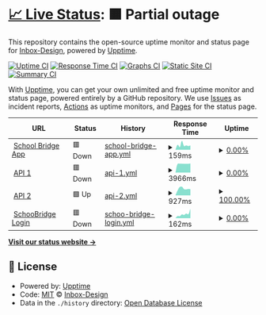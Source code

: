 # [📈 Live Status](https://status.bridge.school.nz): <!--live status--> **🟧 Partial outage**

This repository contains the open-source uptime monitor and status page for [Inbox-Design](https://status.bridge.school.nz), powered by [Upptime](https://github.com/upptime/upptime).

[![Uptime CI](https://github.com/Inbox-Design/bridge-status/workflows/Uptime%20CI/badge.svg)](https://github.com/Inbox-Design/bridge-status/actions?query=workflow%3A%22Uptime+CI%22)
[![Response Time CI](https://github.com/Inbox-Design/bridge-status/workflows/Response%20Time%20CI/badge.svg)](https://github.com/Inbox-Design/bridge-status/actions?query=workflow%3A%22Response+Time+CI%22)
[![Graphs CI](https://github.com/Inbox-Design/bridge-status/workflows/Graphs%20CI/badge.svg)](https://github.com/Inbox-Design/bridge-status/actions?query=workflow%3A%22Graphs+CI%22)
[![Static Site CI](https://github.com/Inbox-Design/bridge-status/workflows/Static%20Site%20CI/badge.svg)](https://github.com/Inbox-Design/bridge-status/actions?query=workflow%3A%22Static+Site+CI%22)
[![Summary CI](https://github.com/Inbox-Design/bridge-status/workflows/Summary%20CI/badge.svg)](https://github.com/Inbox-Design/bridge-status/actions?query=workflow%3A%22Summary+CI%22)

With [Upptime](https://upptime.js.org), you can get your own unlimited and free uptime monitor and status page, powered entirely by a GitHub repository. We use [Issues](https://github.com/Inbox-Design/bridge-status/issues) as incident reports, [Actions](https://github.com/Inbox-Design/bridge-status/actions) as uptime monitors, and [Pages](https://status.bridge.school.nz) for the status page.

<!--start: status pages-->
<!-- This summary is generated by Upptime (https://github.com/upptime/upptime) -->
<!-- Do not edit this manually, your changes will be overwritten -->
<!-- prettier-ignore -->
| URL | Status | History | Response Time | Uptime |
| --- | ------ | ------- | ------------- | ------ |
| <img alt="" src="https://icons.duckduckgo.com/ip3/tidewater.bridge.school.nz.ico" height="13"> [School Bridge App](https://tidewater.bridge.school.nz) | 🟥 Down | [school-bridge-app.yml](https://github.com/Inbox-Design/bridge-status/commits/HEAD/history/school-bridge-app.yml) | <details><summary><img alt="Response time graph" src="./graphs/school-bridge-app/response-time-week.png" height="20"> 159ms</summary><br><a href="https://status.bridge.school.nz/history/school-bridge-app"><img alt="Response time 801" src="https://img.shields.io/endpoint?url=https%3A%2F%2Fraw.githubusercontent.com%2FInbox-Design%2Fbridge-status%2FHEAD%2Fapi%2Fschool-bridge-app%2Fresponse-time.json"></a><br><a href="https://status.bridge.school.nz/history/school-bridge-app"><img alt="24-hour response time 147" src="https://img.shields.io/endpoint?url=https%3A%2F%2Fraw.githubusercontent.com%2FInbox-Design%2Fbridge-status%2FHEAD%2Fapi%2Fschool-bridge-app%2Fresponse-time-day.json"></a><br><a href="https://status.bridge.school.nz/history/school-bridge-app"><img alt="7-day response time 159" src="https://img.shields.io/endpoint?url=https%3A%2F%2Fraw.githubusercontent.com%2FInbox-Design%2Fbridge-status%2FHEAD%2Fapi%2Fschool-bridge-app%2Fresponse-time-week.json"></a><br><a href="https://status.bridge.school.nz/history/school-bridge-app"><img alt="30-day response time 677" src="https://img.shields.io/endpoint?url=https%3A%2F%2Fraw.githubusercontent.com%2FInbox-Design%2Fbridge-status%2FHEAD%2Fapi%2Fschool-bridge-app%2Fresponse-time-month.json"></a><br><a href="https://status.bridge.school.nz/history/school-bridge-app"><img alt="1-year response time 801" src="https://img.shields.io/endpoint?url=https%3A%2F%2Fraw.githubusercontent.com%2FInbox-Design%2Fbridge-status%2FHEAD%2Fapi%2Fschool-bridge-app%2Fresponse-time-year.json"></a></details> | <details><summary><a href="https://status.bridge.school.nz/history/school-bridge-app">0.00%</a></summary><a href="https://status.bridge.school.nz/history/school-bridge-app"><img alt="All-time uptime 93.32%" src="https://img.shields.io/endpoint?url=https%3A%2F%2Fraw.githubusercontent.com%2FInbox-Design%2Fbridge-status%2FHEAD%2Fapi%2Fschool-bridge-app%2Fuptime.json"></a><br><a href="https://status.bridge.school.nz/history/school-bridge-app"><img alt="24-hour uptime 0.00%" src="https://img.shields.io/endpoint?url=https%3A%2F%2Fraw.githubusercontent.com%2FInbox-Design%2Fbridge-status%2FHEAD%2Fapi%2Fschool-bridge-app%2Fuptime-day.json"></a><br><a href="https://status.bridge.school.nz/history/school-bridge-app"><img alt="7-day uptime 0.00%" src="https://img.shields.io/endpoint?url=https%3A%2F%2Fraw.githubusercontent.com%2FInbox-Design%2Fbridge-status%2FHEAD%2Fapi%2Fschool-bridge-app%2Fuptime-week.json"></a><br><a href="https://status.bridge.school.nz/history/school-bridge-app"><img alt="30-day uptime 76.51%" src="https://img.shields.io/endpoint?url=https%3A%2F%2Fraw.githubusercontent.com%2FInbox-Design%2Fbridge-status%2FHEAD%2Fapi%2Fschool-bridge-app%2Fuptime-month.json"></a><br><a href="https://status.bridge.school.nz/history/school-bridge-app"><img alt="1-year uptime 93.32%" src="https://img.shields.io/endpoint?url=https%3A%2F%2Fraw.githubusercontent.com%2FInbox-Design%2Fbridge-status%2FHEAD%2Fapi%2Fschool-bridge-app%2Fuptime-year.json"></a></details>
| <img alt="" src="https://icons.duckduckgo.com/ip3/api-191.bridge.school.nz.ico" height="13"> [API 1](https://api-191.bridge.school.nz) | 🟥 Down | [api-1.yml](https://github.com/Inbox-Design/bridge-status/commits/HEAD/history/api-1.yml) | <details><summary><img alt="Response time graph" src="./graphs/api-1/response-time-week.png" height="20"> 3966ms</summary><br><a href="https://status.bridge.school.nz/history/api-1"><img alt="Response time 1307" src="https://img.shields.io/endpoint?url=https%3A%2F%2Fraw.githubusercontent.com%2FInbox-Design%2Fbridge-status%2FHEAD%2Fapi%2Fapi-1%2Fresponse-time.json"></a><br><a href="https://status.bridge.school.nz/history/api-1"><img alt="24-hour response time 4089" src="https://img.shields.io/endpoint?url=https%3A%2F%2Fraw.githubusercontent.com%2FInbox-Design%2Fbridge-status%2FHEAD%2Fapi%2Fapi-1%2Fresponse-time-day.json"></a><br><a href="https://status.bridge.school.nz/history/api-1"><img alt="7-day response time 3966" src="https://img.shields.io/endpoint?url=https%3A%2F%2Fraw.githubusercontent.com%2FInbox-Design%2Fbridge-status%2FHEAD%2Fapi%2Fapi-1%2Fresponse-time-week.json"></a><br><a href="https://status.bridge.school.nz/history/api-1"><img alt="30-day response time 2630" src="https://img.shields.io/endpoint?url=https%3A%2F%2Fraw.githubusercontent.com%2FInbox-Design%2Fbridge-status%2FHEAD%2Fapi%2Fapi-1%2Fresponse-time-month.json"></a><br><a href="https://status.bridge.school.nz/history/api-1"><img alt="1-year response time 1307" src="https://img.shields.io/endpoint?url=https%3A%2F%2Fraw.githubusercontent.com%2FInbox-Design%2Fbridge-status%2FHEAD%2Fapi%2Fapi-1%2Fresponse-time-year.json"></a></details> | <details><summary><a href="https://status.bridge.school.nz/history/api-1">0.00%</a></summary><a href="https://status.bridge.school.nz/history/api-1"><img alt="All-time uptime 89.22%" src="https://img.shields.io/endpoint?url=https%3A%2F%2Fraw.githubusercontent.com%2FInbox-Design%2Fbridge-status%2FHEAD%2Fapi%2Fapi-1%2Fuptime.json"></a><br><a href="https://status.bridge.school.nz/history/api-1"><img alt="24-hour uptime 0.00%" src="https://img.shields.io/endpoint?url=https%3A%2F%2Fraw.githubusercontent.com%2FInbox-Design%2Fbridge-status%2FHEAD%2Fapi%2Fapi-1%2Fuptime-day.json"></a><br><a href="https://status.bridge.school.nz/history/api-1"><img alt="7-day uptime 0.00%" src="https://img.shields.io/endpoint?url=https%3A%2F%2Fraw.githubusercontent.com%2FInbox-Design%2Fbridge-status%2FHEAD%2Fapi%2Fapi-1%2Fuptime-week.json"></a><br><a href="https://status.bridge.school.nz/history/api-1"><img alt="30-day uptime 60.74%" src="https://img.shields.io/endpoint?url=https%3A%2F%2Fraw.githubusercontent.com%2FInbox-Design%2Fbridge-status%2FHEAD%2Fapi%2Fapi-1%2Fuptime-month.json"></a><br><a href="https://status.bridge.school.nz/history/api-1"><img alt="1-year uptime 89.22%" src="https://img.shields.io/endpoint?url=https%3A%2F%2Fraw.githubusercontent.com%2FInbox-Design%2Fbridge-status%2FHEAD%2Fapi%2Fapi-1%2Fuptime-year.json"></a></details>
| <img alt="" src="https://icons.duckduckgo.com/ip3/api-193.bridge.school.nz.ico" height="13"> [API 2](https://api-193.bridge.school.nz) | 🟩 Up | [api-2.yml](https://github.com/Inbox-Design/bridge-status/commits/HEAD/history/api-2.yml) | <details><summary><img alt="Response time graph" src="./graphs/api-2/response-time-week.png" height="20"> 927ms</summary><br><a href="https://status.bridge.school.nz/history/api-2"><img alt="Response time 876" src="https://img.shields.io/endpoint?url=https%3A%2F%2Fraw.githubusercontent.com%2FInbox-Design%2Fbridge-status%2FHEAD%2Fapi%2Fapi-2%2Fresponse-time.json"></a><br><a href="https://status.bridge.school.nz/history/api-2"><img alt="24-hour response time 861" src="https://img.shields.io/endpoint?url=https%3A%2F%2Fraw.githubusercontent.com%2FInbox-Design%2Fbridge-status%2FHEAD%2Fapi%2Fapi-2%2Fresponse-time-day.json"></a><br><a href="https://status.bridge.school.nz/history/api-2"><img alt="7-day response time 927" src="https://img.shields.io/endpoint?url=https%3A%2F%2Fraw.githubusercontent.com%2FInbox-Design%2Fbridge-status%2FHEAD%2Fapi%2Fapi-2%2Fresponse-time-week.json"></a><br><a href="https://status.bridge.school.nz/history/api-2"><img alt="30-day response time 853" src="https://img.shields.io/endpoint?url=https%3A%2F%2Fraw.githubusercontent.com%2FInbox-Design%2Fbridge-status%2FHEAD%2Fapi%2Fapi-2%2Fresponse-time-month.json"></a><br><a href="https://status.bridge.school.nz/history/api-2"><img alt="1-year response time 876" src="https://img.shields.io/endpoint?url=https%3A%2F%2Fraw.githubusercontent.com%2FInbox-Design%2Fbridge-status%2FHEAD%2Fapi%2Fapi-2%2Fresponse-time-year.json"></a></details> | <details><summary><a href="https://status.bridge.school.nz/history/api-2">100.00%</a></summary><a href="https://status.bridge.school.nz/history/api-2"><img alt="All-time uptime 99.73%" src="https://img.shields.io/endpoint?url=https%3A%2F%2Fraw.githubusercontent.com%2FInbox-Design%2Fbridge-status%2FHEAD%2Fapi%2Fapi-2%2Fuptime.json"></a><br><a href="https://status.bridge.school.nz/history/api-2"><img alt="24-hour uptime 100.00%" src="https://img.shields.io/endpoint?url=https%3A%2F%2Fraw.githubusercontent.com%2FInbox-Design%2Fbridge-status%2FHEAD%2Fapi%2Fapi-2%2Fuptime-day.json"></a><br><a href="https://status.bridge.school.nz/history/api-2"><img alt="7-day uptime 100.00%" src="https://img.shields.io/endpoint?url=https%3A%2F%2Fraw.githubusercontent.com%2FInbox-Design%2Fbridge-status%2FHEAD%2Fapi%2Fapi-2%2Fuptime-week.json"></a><br><a href="https://status.bridge.school.nz/history/api-2"><img alt="30-day uptime 100.00%" src="https://img.shields.io/endpoint?url=https%3A%2F%2Fraw.githubusercontent.com%2FInbox-Design%2Fbridge-status%2FHEAD%2Fapi%2Fapi-2%2Fuptime-month.json"></a><br><a href="https://status.bridge.school.nz/history/api-2"><img alt="1-year uptime 99.73%" src="https://img.shields.io/endpoint?url=https%3A%2F%2Fraw.githubusercontent.com%2FInbox-Design%2Fbridge-status%2FHEAD%2Fapi%2Fapi-2%2Fuptime-year.json"></a></details>
| <img alt="" src="https://icons.duckduckgo.com/ip3/login.bridge.school.nz.ico" height="13"> [SchooBridge Login](https://login.bridge.school.nz) | 🟥 Down | [schoo-bridge-login.yml](https://github.com/Inbox-Design/bridge-status/commits/HEAD/history/schoo-bridge-login.yml) | <details><summary><img alt="Response time graph" src="./graphs/schoo-bridge-login/response-time-week.png" height="20"> 162ms</summary><br><a href="https://status.bridge.school.nz/history/schoo-bridge-login"><img alt="Response time 111" src="https://img.shields.io/endpoint?url=https%3A%2F%2Fraw.githubusercontent.com%2FInbox-Design%2Fbridge-status%2FHEAD%2Fapi%2Fschoo-bridge-login%2Fresponse-time.json"></a><br><a href="https://status.bridge.school.nz/history/schoo-bridge-login"><img alt="24-hour response time 369" src="https://img.shields.io/endpoint?url=https%3A%2F%2Fraw.githubusercontent.com%2FInbox-Design%2Fbridge-status%2FHEAD%2Fapi%2Fschoo-bridge-login%2Fresponse-time-day.json"></a><br><a href="https://status.bridge.school.nz/history/schoo-bridge-login"><img alt="7-day response time 162" src="https://img.shields.io/endpoint?url=https%3A%2F%2Fraw.githubusercontent.com%2FInbox-Design%2Fbridge-status%2FHEAD%2Fapi%2Fschoo-bridge-login%2Fresponse-time-week.json"></a><br><a href="https://status.bridge.school.nz/history/schoo-bridge-login"><img alt="30-day response time 135" src="https://img.shields.io/endpoint?url=https%3A%2F%2Fraw.githubusercontent.com%2FInbox-Design%2Fbridge-status%2FHEAD%2Fapi%2Fschoo-bridge-login%2Fresponse-time-month.json"></a><br><a href="https://status.bridge.school.nz/history/schoo-bridge-login"><img alt="1-year response time 111" src="https://img.shields.io/endpoint?url=https%3A%2F%2Fraw.githubusercontent.com%2FInbox-Design%2Fbridge-status%2FHEAD%2Fapi%2Fschoo-bridge-login%2Fresponse-time-year.json"></a></details> | <details><summary><a href="https://status.bridge.school.nz/history/schoo-bridge-login">0.00%</a></summary><a href="https://status.bridge.school.nz/history/schoo-bridge-login"><img alt="All-time uptime 0.00%" src="https://img.shields.io/endpoint?url=https%3A%2F%2Fraw.githubusercontent.com%2FInbox-Design%2Fbridge-status%2FHEAD%2Fapi%2Fschoo-bridge-login%2Fuptime.json"></a><br><a href="https://status.bridge.school.nz/history/schoo-bridge-login"><img alt="24-hour uptime 0.00%" src="https://img.shields.io/endpoint?url=https%3A%2F%2Fraw.githubusercontent.com%2FInbox-Design%2Fbridge-status%2FHEAD%2Fapi%2Fschoo-bridge-login%2Fuptime-day.json"></a><br><a href="https://status.bridge.school.nz/history/schoo-bridge-login"><img alt="7-day uptime 0.00%" src="https://img.shields.io/endpoint?url=https%3A%2F%2Fraw.githubusercontent.com%2FInbox-Design%2Fbridge-status%2FHEAD%2Fapi%2Fschoo-bridge-login%2Fuptime-week.json"></a><br><a href="https://status.bridge.school.nz/history/schoo-bridge-login"><img alt="30-day uptime 1.38%" src="https://img.shields.io/endpoint?url=https%3A%2F%2Fraw.githubusercontent.com%2FInbox-Design%2Fbridge-status%2FHEAD%2Fapi%2Fschoo-bridge-login%2Fuptime-month.json"></a><br><a href="https://status.bridge.school.nz/history/schoo-bridge-login"><img alt="1-year uptime 0.00%" src="https://img.shields.io/endpoint?url=https%3A%2F%2Fraw.githubusercontent.com%2FInbox-Design%2Fbridge-status%2FHEAD%2Fapi%2Fschoo-bridge-login%2Fuptime-year.json"></a></details>

<!--end: status pages-->

[**Visit our status website →**](https://status.bridge.school.nz)

## 📄 License

- Powered by: [Upptime](https://github.com/upptime/upptime)
- Code: [MIT](./LICENSE) © [Inbox-Design](https://status.bridge.school.nz)
- Data in the `./history` directory: [Open Database License](https://opendatacommons.org/licenses/odbl/1-0/)
